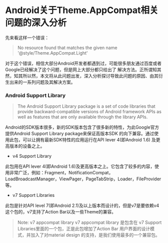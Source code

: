 # Android关于Theme.AppCompat相关问题的深入分析

先来看这样一个错误：

> No resource found that matches the given name '@style/Theme.AppCompat.Light'

对于这个错误，相信大部分Android开发者都遇到过，可能很多朋友通过百度或者Google已经解决了这个问题，但是网上大部分都只给出了
解决方法。正所谓知其然，知其所以然，本文将从此问题出发，深入分析探讨导致此问题的原因、由其衍生出来的一系列问题及其解决方案。

### Android Support Library

> The Android Support Library package is a set of code libraries that provide backward-compatible versions 
> of Android framework APIs as well as features that are only available through the library APIs.

Android的SDK版本很多，新的SDK版本包含了很多新的特性，为此Google官方提供Android Support Library package来保证高版本SDK
的向下兼容。通过使用此包，可以让拥有最新SDK特性的应用运行在API lever 4(即Android 1.6) 及更高版本的设备之上。

- v4 Support Library

此包用在API lever 4(即Android 1.6)及更高版本之上。它包含了较多的内容，使用非常广泛，例如：Fragment，NotificationCompat，
LoadBroadcastManager，ViewPager，PageTabStrip，Loader，FileProvider 等。

- v7 Support Libraries

此包是针对API level 7(即Android 2.1)及以上版本而设计的，但是v7是要依赖v4这个包的，v7支持了Action Bar以及一些Theme的兼容。

> Note: v7 appcompat library
v7 appcompat library 是包含在 v7 Support Libraries里面的一个包，正是此包增加了Action Bar 用户界面的设计模式，并加入了对material design 的支持，是我们使用最多的一个兼容包。


